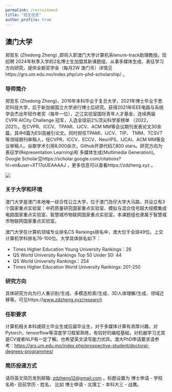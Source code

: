 ```yaml
---
permalink: /recruitment
title: "招生信息"
author_profile: true
---
```



## 澳门大学

郑哲东 (Zhedong Zheng) ,即将入职澳门大学计算机系tenure-track助理教授。现招聘 2024年秋季入学的2名博士生加盟其新课题组，从事多媒体生成、表征学习方向研究，提供全额奖学金（每月2W 澳门币）详情见https://grs.um.edu.mo/index.php/um-phd-scholarship/ 。

### 导师简介

郑哲东 (Zhedong Zheng)，2016年本科毕业于复旦大学，2021年博士毕业于悉尼科技大学，后于新加坡国立大学进行博士后研究。获得2021年IEEE电路与系统学会杰出年轻作者奖（每年一位），之江实验室国际青年人才基金，连续两届CVPR AICity Challenge 冠军，入选全球前2%顶尖科学家榜单 （2022，2021）。在CVPR、ICCV、TPAMI、IJCV、ACM MM等会议期刊发表论文30余篇，其中6篇为ESI高被引论文。同时担任TPAMI、IJCV、TIP、 TMM、TCSVT等领域期刊审稿人，任CVPR、ICCV、ECCV、NeurIPS、IJCAI、ACM MM等会议审稿人。谷歌学术引用8,000余次，Github开源代码7,800 stars。研究方向为表征学(Representation Learning)和 多媒体生成(Multimedia Generation)。Google Scholar见https://scholar.google.com/citations?hl=en&user=XT17oUEAAAAJ ，更多信息可以查看https://zdzheng.xyz 。

![](http://emuchvimg.oss-cn-qingdao.aliyuncs.com/img/2020/0109/w104h4105283_1578558892_239.jpg)

### 关于大学和环境

澳门大学是澳门本地唯一综合性公立大学，位于澳门氹仔大学大马路，共设立有3个国家重点实验室：中药质量研究国家重点实验室、模拟与混合信号超大规模集成电路国家重点实验室、智慧城市物联网国家重点实验室。本课题组也隶属于智慧城市物联网国家重点实验室。

澳门大学在计算机领域专业排名CS Rankings排名中，澳大位于全球49位。上交计算机学科排名76-100位。大学具体排名如下：
- Times Higher Education Young University Rankings：26
- QS World University Rankings Top 50 Under 50: 44
- QS World University Rankings：254
- Times Higher Education World University Rankings: 201-250

### 研究方向

具体研究方向为行人重识别/生成、多模态检索/生成、3D人体理解/生成、领域迁移等。可见https://www.zdzheng.xyz/research 
 
### 任职要求

计算机相关本科或硕士毕业生或应届毕业生，对于多媒体计算有浓厚兴趣，对Pytorch，tensorflow等深度学习框架熟练，有较好的编程基础，对机器学习尤其是CV或者NLP有一定了解。也希望英文读写能力优异。澳大PhD申请要求请参考：https://grs.um.edu.mo/index.php/prospective-student/doctoral-degrees-programmes/ 

### 简历投递方式

请将英文简历发到邮箱: zdzheng12@gmail.com 。标题设置为 
博士申请 - 学校名称- 目前学历 - 姓名， 比如 博士申请 - 北理工 - 本科大三 - 战鹰。
